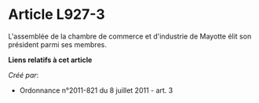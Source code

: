 # Article L927-3

L'assemblée de la chambre de commerce et d'industrie de Mayotte élit son président parmi ses membres.

**Liens relatifs à cet article**

_Créé par_:

  - Ordonnance n°2011-821 du 8 juillet 2011 - art. 3
